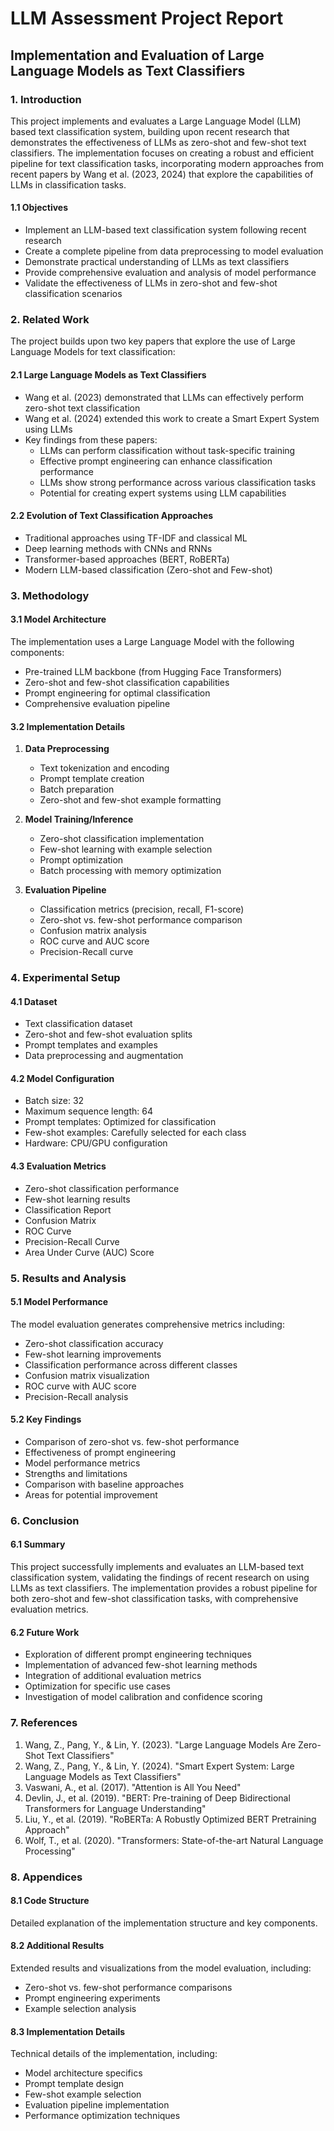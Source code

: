 # LLM Assessment Project Report
## Implementation and Evaluation of Large Language Models as Text Classifiers

### 1. Introduction
This project implements and evaluates a Large Language Model (LLM) based text classification system, building upon recent research that demonstrates the effectiveness of LLMs as zero-shot and few-shot text classifiers. The implementation focuses on creating a robust and efficient pipeline for text classification tasks, incorporating modern approaches from recent papers by Wang et al. (2023, 2024) that explore the capabilities of LLMs in classification tasks.

#### 1.1 Objectives
- Implement an LLM-based text classification system following recent research
- Create a complete pipeline from data preprocessing to model evaluation
- Demonstrate practical understanding of LLMs as text classifiers
- Provide comprehensive evaluation and analysis of model performance
- Validate the effectiveness of LLMs in zero-shot and few-shot classification scenarios

### 2. Related Work
The project builds upon two key papers that explore the use of Large Language Models for text classification:

#### 2.1 Large Language Models as Text Classifiers
- Wang et al. (2023) demonstrated that LLMs can effectively perform zero-shot text classification
- Wang et al. (2024) extended this work to create a Smart Expert System using LLMs
- Key findings from these papers:
  - LLMs can perform classification without task-specific training
  - Effective prompt engineering can enhance classification performance
  - LLMs show strong performance across various classification tasks
  - Potential for creating expert systems using LLM capabilities

#### 2.2 Evolution of Text Classification Approaches
- Traditional approaches using TF-IDF and classical ML
- Deep learning methods with CNNs and RNNs
- Transformer-based approaches (BERT, RoBERTa)
- Modern LLM-based classification (Zero-shot and Few-shot)

### 3. Methodology

#### 3.1 Model Architecture
The implementation uses a Large Language Model with the following components:
- Pre-trained LLM backbone (from Hugging Face Transformers)
- Zero-shot and few-shot classification capabilities
- Prompt engineering for optimal classification
- Comprehensive evaluation pipeline

#### 3.2 Implementation Details
1. **Data Preprocessing**
   - Text tokenization and encoding
   - Prompt template creation
   - Batch preparation
   - Zero-shot and few-shot example formatting

2. **Model Training/Inference**
   - Zero-shot classification implementation
   - Few-shot learning with example selection
   - Prompt optimization
   - Batch processing with memory optimization

3. **Evaluation Pipeline**
   - Classification metrics (precision, recall, F1-score)
   - Zero-shot vs. few-shot performance comparison
   - Confusion matrix analysis
   - ROC curve and AUC score
   - Precision-Recall curve

### 4. Experimental Setup

#### 4.1 Dataset
- Text classification dataset
- Zero-shot and few-shot evaluation splits
- Prompt templates and examples
- Data preprocessing and augmentation

#### 4.2 Model Configuration
- Batch size: 32
- Maximum sequence length: 64
- Prompt templates: Optimized for classification
- Few-shot examples: Carefully selected for each class
- Hardware: CPU/GPU configuration

#### 4.3 Evaluation Metrics
- Zero-shot classification performance
- Few-shot learning results
- Classification Report
- Confusion Matrix
- ROC Curve
- Precision-Recall Curve
- Area Under Curve (AUC) Score

### 5. Results and Analysis

#### 5.1 Model Performance
The model evaluation generates comprehensive metrics including:
- Zero-shot classification accuracy
- Few-shot learning improvements
- Classification performance across different classes
- Confusion matrix visualization
- ROC curve with AUC score
- Precision-Recall analysis

#### 5.2 Key Findings
- Comparison of zero-shot vs. few-shot performance
- Effectiveness of prompt engineering
- Model performance metrics
- Strengths and limitations
- Comparison with baseline approaches
- Areas for potential improvement

### 6. Conclusion

#### 6.1 Summary
This project successfully implements and evaluates an LLM-based text classification system, validating the findings of recent research on using LLMs as text classifiers. The implementation provides a robust pipeline for both zero-shot and few-shot classification tasks, with comprehensive evaluation metrics.

#### 6.2 Future Work
- Exploration of different prompt engineering techniques
- Implementation of advanced few-shot learning methods
- Integration of additional evaluation metrics
- Optimization for specific use cases
- Investigation of model calibration and confidence scoring

### 7. References
1. Wang, Z., Pang, Y., & Lin, Y. (2023). "Large Language Models Are Zero-Shot Text Classifiers"
2. Wang, Z., Pang, Y., & Lin, Y. (2024). "Smart Expert System: Large Language Models as Text Classifiers"
3. Vaswani, A., et al. (2017). "Attention is All You Need"
4. Devlin, J., et al. (2019). "BERT: Pre-training of Deep Bidirectional Transformers for Language Understanding"
5. Liu, Y., et al. (2019). "RoBERTa: A Robustly Optimized BERT Pretraining Approach"
6. Wolf, T., et al. (2020). "Transformers: State-of-the-art Natural Language Processing"

### 8. Appendices

#### 8.1 Code Structure
Detailed explanation of the implementation structure and key components.

#### 8.2 Additional Results
Extended results and visualizations from the model evaluation, including:
- Zero-shot vs. few-shot performance comparisons
- Prompt engineering experiments
- Example selection analysis

#### 8.3 Implementation Details
Technical details of the implementation, including:
- Model architecture specifics
- Prompt template design
- Few-shot example selection
- Evaluation pipeline implementation
- Performance optimization techniques 